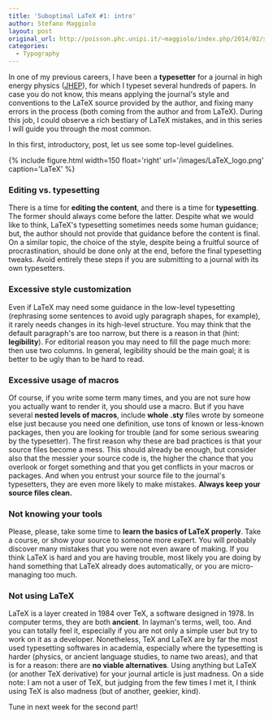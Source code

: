 ```yaml
---
title: 'Suboptimal LaTeX #1: intro'
author: Stefano Maggiolo
layout: post
original_url: http://poisson.phc.unipi.it/~maggiolo/index.php/2014/02/suboptimal-latex-1-intro/
categories:
  - Typography
---
```

In one of my previous careers, I have been a **typesetter** for a journal in high energy physics ([JHEP][1]), for which I typeset several hundreds of papers. In case you do not know, this means applying the journal's style and conventions to the LaTeX source provided by the author, and fixing many errors in the process (both coming from the author and from LaTeX). During this job, I could observe a rich bestiary of LaTeX mistakes, and in this series I will guide you through the most common.

 [1]: http://jhep.sissa.it

<!--more-->

In this first, introductory, post, let us see some top-level guidelines.

{% include figure.html width=150 float='right' url='/images/LaTeX_logo.png' caption='LaTeX' %}

### Editing vs. typesetting

There is a time for **editing the content**, and there is a time for **typesetting**. The former should always come before the latter. Despite what we would like to think, LaTeX's typesetting sometimes needs some human guidance; but, the author should not provide that guidance before the content is final. On a similar topic, the choice of the style, despite being a fruitful source of procrastination, should be done only at the end, before the final typesetting tweaks. Avoid entirely these steps if you are submitting to a journal with its own typesetters.

### Excessive style customization

Even if LaTeX may need some guidance in the low-level typesetting (rephrasing some sentences to avoid ugly paragraph shapes, for example), it rarely needs changes in its high-level structure. You may think that the default paragraph's are too narrow, but there is a reason in that (hint: **legibility**). For editorial reason you may need to fill the page much more: then use two columns. In general, legibility should be the main goal; it is better to be ugly than to be hard to read.

### Excessive usage of macros

Of course, if you write some term many times, and you are not sure how you actually want to render it, you should use a macro. But if you have several **nested levels of macros**, include **whole .sty** files wrote by someone else just because you need one definition, use tons of known or less-known packages, then you are looking for trouble (and for some serious swearing by the typesetter). The first reason why these are bad practices is that your source files become a mess. This should already be enough, but consider also that the messier your source code is, the higher the chance that you overlook or forget something and that you get conflicts in your macros or packages. And when you entrust your source file to the journal's typesetters, they are even more likely to make mistakes. **Always keep your source files clean.**

### Not knowing your tools

Please, please, take some time to **learn the basics of LaTeX properly**. Take a course, or show your source to someone more expert. You will probably discover many mistakes that you were not even aware of making. If you think LaTeX is hard and you are having trouble, most likely you are doing by hand something that LaTeX already does automatically, or you are micro-managing too much.

### Not using LaTeX

LaTeX is a layer created in 1984 over TeX, a software designed in 1978. In computer terms, they are both **ancient**. In layman's terms, well, too. And you can totally feel it, especially if you are not only a simple user but try to work on it as a developer. Nonetheless, TeX and LaTeX are by far the most used typesetting softwares in academia, especially where the typesetting is harder (physics, or ancient language studies, to name two areas), and that is for a reason: there are **no viable alternatives**. Using anything but LaTeX (or another TeX derivative) for your journal article is just madness. On a side note: I am not a user of TeX, but judging from the few times I met it, I think using TeX is also madness (but of another, geekier, kind).

Tune in next week for the second part!
